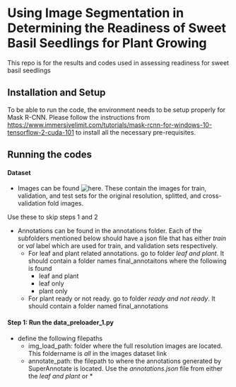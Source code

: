 # Using Image Segmentation in Determining the Readiness of Sweet Basil Seedlings for Plant Growing
This repo is for the results and codes used in assessing readiness for sweet basil seedlings

## Installation and Setup
To be able to run the code, the environment needs to be setup properly for Mask R-CNN. Please follow the instructions from https://www.immersivelimit.com/tutorials/mask-rcnn-for-windows-10-tensorflow-2-cuda-101 to install all the necessary pre-requisites.

## Running the codes

#### Dataset
* Images can be found ![here](https://drive.google.com/drive/folders/1nga2TyWUemc9DHM6kIWc-S-rYOi73gq8?usp=sharing). These contain the images for train, validation, and test sets for the original resolution, splitted, and cross-validation fold images.

Use these to skip steps 1 and 2
* Annotations can be found in the annotations folder. Each of the subfolders mentioned below should have a json file that has either *train* or *val* label which are used for train, and validation sets respectively.
  * For leaf and plant related annotations. go to folder *leaf and plant*. It should contain a folder names final_annotaitons where the following is found
    * leaf and plant
    * leaf only
    * plant only
  * For plant ready or not ready. go to folder *ready and not ready*. It should contain a folder named final_annotations

#### Step 1: Run the data_preloader_1.py
* define the following filepaths
  * img_load_path: folder where the full resolution images are located. This foldername is _all_ in the images dataset link
  * annotate_path: the filepath to where the annotations generated by SuperAnnotate is located. Use the _annotations.json_ file from either the *leaf and plant* or *
